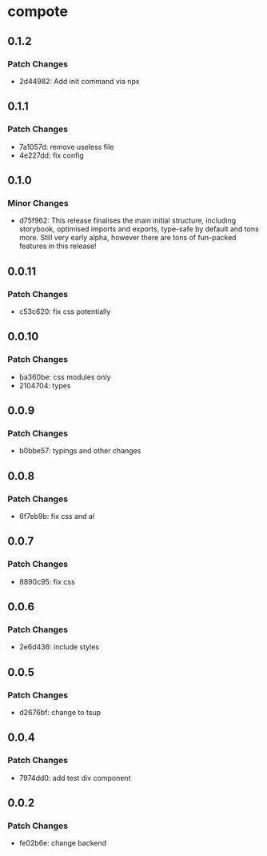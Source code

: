 # compote

## 0.1.2

### Patch Changes

- 2d44982: Add init command via npx

## 0.1.1

### Patch Changes

- 7a1057d: remove useless file
- 4e227dd: fix config

## 0.1.0

### Minor Changes

- d75f962: This release finalises the main initial structure, including storybook, optimised imports and exports, type-safe by default and tons more. Still very early alpha, however there are tons of fun-packed features in this release!

## 0.0.11

### Patch Changes

- c53c620: fix css potentially

## 0.0.10

### Patch Changes

- ba360be: css modules only
- 2104704: types

## 0.0.9

### Patch Changes

- b0bbe57: typings and other changes

## 0.0.8

### Patch Changes

- 6f7eb9b: fix css and al

## 0.0.7

### Patch Changes

- 8890c95: fix css

## 0.0.6

### Patch Changes

- 2e6d436: include styles

## 0.0.5

### Patch Changes

- d2676bf: change to tsup

## 0.0.4

### Patch Changes

- 7974dd0: add test div component

## 0.0.2

### Patch Changes

- fe02b6e: change backend
